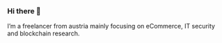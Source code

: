### Hi there 👋

I’m a freelancer from austria mainly focusing on eCommerce, IT security and blockchain research.
